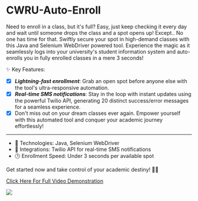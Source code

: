# CWRU-Auto-Enroll
Need to enroll in a class, but it's full? Easy, just keep checking it every day and wait until someone drops the class and a spot opens up! Except.. No one has time for that. Swiftly secure your spot in high-demand classes with this Java and Selenium WebDriver powered tool. Experience the magic as it seamlessly logs into your university's student information system and auto-enrolls you in fully enrolled classes in a mere 3 seconds!

✨ Key Features:

- [x] _**Lightning-fast enrollment**_: Grab an open spot before anyone else with the tool's ultra-responsive automation.
- [x] _**Real-time SMS notifications**_: Stay in the loop with instant updates using the powerful Twilio API, generating 20 distinct success/error messages for a seamless experience.
- [x] Don't miss out on your dream classes ever again. Empower yourself with this automated tool and conquer your academic journey effortlessly!
------------------------------------------------------------------------
- 🔧 Technologies: Java, Selenium WebDriver
- 📱 Integrations: Twilio API for real-time SMS notifications
- 🕒 Enrollment Speed: Under 3 seconds per available spot

Get started now and take control of your academic destiny! 💪🏾

[Click Here For Full Video Demonstration](https://youtu.be/buZZynMRPYk)

![](https://github.com/MMufuT/CWRU-Auto-Enroll/blob/main/ezgif-5-2d95600766.gif)
